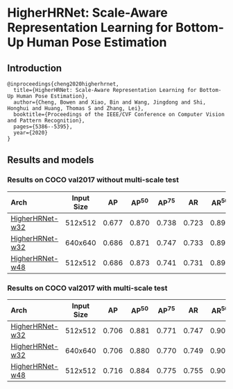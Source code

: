 # HigherHRNet: Scale-Aware Representation Learning for Bottom-Up Human Pose Estimation

## Introduction
```
@inproceedings{cheng2020higherhrnet,
  title={HigherHRNet: Scale-Aware Representation Learning for Bottom-Up Human Pose Estimation},
  author={Cheng, Bowen and Xiao, Bin and Wang, Jingdong and Shi, Honghui and Huang, Thomas S and Zhang, Lei},
  booktitle={Proceedings of the IEEE/CVF Conference on Computer Vision and Pattern Recognition},
  pages={5386--5395},
  year={2020}
}
```

## Results and models

### Results on COCO val2017 without multi-scale test

| Arch | Input Size | AP | AP<sup>50</sup> | AP<sup>75</sup> | AR | AR<sup>50</sup> | ckpt | log |
| :----------------- | :-----------: | :------: | :------: | :------: | :------: | :------: |:------: |:------: |
| [HigherHRNet-w32](/configs/bottom_up/higherhrnet/coco/higher_hrnet32_coco_512x512.py)  | 512x512 | 0.677 | 0.870 | 0.738 | 0.723 | 0.890 | [ckpt](https://openmmlab.oss-cn-hangzhou.aliyuncs.com/mmpose/bottom_up/higher_hrnet32_coco_512x512-8ae85183_20200713.pth) | [log](https://openmmlab.oss-cn-hangzhou.aliyuncs.com/mmpose/bottom_up/higher_hrnet32_coco_512x512_20200713.log.json) |
| [HigherHRNet-w32](/configs/bottom_up/higherhrnet/coco/higher_hrnet32_coco_640x640.py)  | 640x640 | 0.686 | 0.871 | 0.747 | 0.733 | 0.898 | [ckpt](https://openmmlab.oss-cn-hangzhou.aliyuncs.com/mmpose/bottom_up/higher_hrnet32_coco_640x640-a22fe938_20200712.pth) | [log](https://openmmlab.oss-cn-hangzhou.aliyuncs.com/mmpose/bottom_up/higher_hrnet32_coco_640x640_20200712.log.json) |
| [HigherHRNet-w48](/configs/bottom_up/higherhrnet/coco/higher_hrnet48_coco_512x512.py)  | 512x512 | 0.686 | 0.873 | 0.741 | 0.731 | 0.892 | [ckpt](https://openmmlab.oss-cn-hangzhou.aliyuncs.com/mmpose/bottom_up/higher_hrnet48_coco_512x512-60fedcbc_20200712.pth) | [log](https://openmmlab.oss-cn-hangzhou.aliyuncs.com/mmpose/bottom_up/higher_hrnet48_coco_512x512_20200712.log.json) |

### Results on COCO val2017 with multi-scale test

| Arch | Input Size | AP | AP<sup>50</sup> | AP<sup>75</sup> | AR | AR<sup>50</sup> | ckpt | log |
| :----------------- | :-----------: | :------: | :------: | :------: | :------: | :------: |:------: |:------: |
| [HigherHRNet-w32](/configs/bottom_up/higherhrnet/coco/higher_hrnet32_coco_512x512.py)  | 512x512 | 0.706 | 0.881 | 0.771 | 0.747 | 0.901 | [ckpt](https://openmmlab.oss-cn-hangzhou.aliyuncs.com/mmpose/bottom_up/higher_hrnet32_coco_512x512-8ae85183_20200713.pth) | [log](https://openmmlab.oss-cn-hangzhou.aliyuncs.com/mmpose/bottom_up/higher_hrnet32_coco_512x512_20200713.log.json) |
| [HigherHRNet-w32](/configs/bottom_up/higherhrnet/coco/higher_hrnet32_coco_640x640.py)  | 640x640 | 0.706 | 0.880 | 0.770 | 0.749 | 0.902 | [ckpt](https://openmmlab.oss-cn-hangzhou.aliyuncs.com/mmpose/bottom_up/higher_hrnet32_coco_640x640-a22fe938_20200712.pth) | [log](https://openmmlab.oss-cn-hangzhou.aliyuncs.com/mmpose/bottom_up/higher_hrnet32_coco_640x640_20200712.log.json) |
| [HigherHRNet-w48](/configs/bottom_up/higherhrnet/coco/higher_hrnet48_coco_512x512.py)  | 512x512 | 0.716 | 0.884 | 0.775 | 0.755 | 0.901 | [ckpt](https://openmmlab.oss-cn-hangzhou.aliyuncs.com/mmpose/bottom_up/higher_hrnet48_coco_512x512-60fedcbc_20200712.pth) | [log](https://openmmlab.oss-cn-hangzhou.aliyuncs.com/mmpose/bottom_up/higher_hrnet48_coco_512x512_20200712.log.json) |
